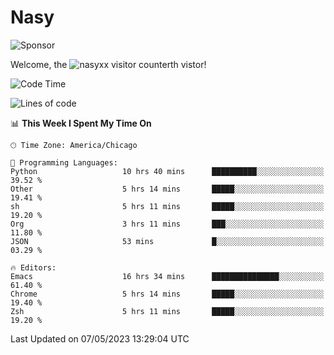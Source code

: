 # Nasy

<!--
<p align="center">
<img height="200" src="https://github-readme-stats.vercel.app/api?username=nasyxx&count_private=true&show_icons=true&theme=dracula&include_all_commits=true"/>
<img height="200" src="https://github-readme-stats.vercel.app/api/top-langs/?username=nasyxx&theme=dracula&hide=html,jupyter+notebook&count_private=true&show_icons=true"/>
</p>

  
----------------
-->

![Sponsor](https://img.shields.io/static/v1.svg?label=Sponsor&message=%E2%9D%A4&logo=GitHub&style=flat&color=pink)
 
Welcome, the ![nasyxx visitor counter](https://count.getloli.com/get/@nasyxx?theme=rule34)th vistor!
 
<!--START_SECTION:waka-->
![Code Time](http://img.shields.io/badge/Code%20Time-3%2C491%20hrs%2032%20mins-blue)

![Lines of code](https://img.shields.io/badge/From%20Hello%20World%20I%27ve%20Written-6.2%20million%20lines%20of%20code-blue)

📊 **This Week I Spent My Time On** 

```text
🕑︎ Time Zone: America/Chicago

💬 Programming Languages: 
Python                   10 hrs 40 mins      ██████████░░░░░░░░░░░░░░░   39.52 % 
Other                    5 hrs 14 mins       █████░░░░░░░░░░░░░░░░░░░░   19.41 % 
sh                       5 hrs 11 mins       █████░░░░░░░░░░░░░░░░░░░░   19.20 % 
Org                      3 hrs 11 mins       ███░░░░░░░░░░░░░░░░░░░░░░   11.80 % 
JSON                     53 mins             █░░░░░░░░░░░░░░░░░░░░░░░░   03.29 % 

🔥 Editors: 
Emacs                    16 hrs 34 mins      ███████████████░░░░░░░░░░   61.40 % 
Chrome                   5 hrs 14 mins       █████░░░░░░░░░░░░░░░░░░░░   19.40 % 
Zsh                      5 hrs 11 mins       █████░░░░░░░░░░░░░░░░░░░░   19.20 % 
```


 Last Updated on 07/05/2023 13:29:04 UTC
<!--END_SECTION:waka-->

<!-- ![visitors](https://visitor-badge.laobi.icu/badge?page_id=nasyxx.nasyxx) -->
